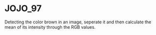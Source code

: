 # JOJO_97

Detecting the color brown in an image, seperate it and then calculate the mean of its intensity through the RGB values.
